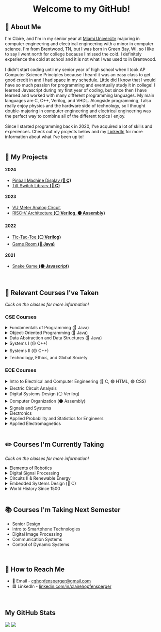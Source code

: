 <!--
This thing show how many views a page gets i think, would need to change
<img align="RIGHT" src="https://komarev.com/ghpvc/?username=clairehopfensperger&style=for-the-badge&label=  👀  &color=000000"/><br>
-->

<h1 align = "center">Welcome to my GitHub!</h1>

## 🌼 About Me
I'm Claire, and I'm in my senior year at [Miami University](https://miamioh.edu/cec/index.html) majoring in computer engineering and electrical engineering with a minor in computer science. I'm from Brentwood, TN, but I was born in Green Bay, WI, so I like to say I went north for college because I missed the cold. I definitely experience the cold at school and it is not what I was used to in Brentwood. 
<br><br>
I didn't start coding until my senior year of high school when I took AP Computer Science Principles because I heard it was an easy class to get good credit in and I had space in my schedule. Little did I know that I would have so much passion for programming and eventually study it in college! I learned Javascript during my first year of coding, but since then I have learned and worked with many different programming languages. My main languages are C, C++, Verilog, and VHDL. Alongside programming, I also really enjoy physics and the hardware side of technology, so I thought double-majoring in computer engineering and electrical engineering was the perfect way to combine all of the different topics I enjoy.
<br><br>
Since I started programming back in 2020, I've acquired a lot of skills and experiences. Check out my projects below and my [LinkedIn](linkedin.com/in/clairehopfensperger/) for more information about what I've been up to!
<br><br>
<!--
During the summer of 2022, I researched, planned, and built a computer, and this personal project verified my passion for the electrical side of computer engineering, as well. Then, during the winter of 2022, I did the same process to build a keyboard, and this keyboard is one of my favorite things (75% FTW). 
<br><br>
Throughout the spring semester of my sophomore year (2022-2023), I helped with academic research that explored creating flexible 3D-printed medical devices. I designed and printed test circuit boards on 3D printed elements using Autodesk Fusion 360 and Voltera V-One, and then I morphed the printed elements for quality control assessment.
<br><br>
During the summers of 2023 and 2024, I worked as an electrical engineer intern at Cryptic Vector, and these internships taught me many new skills and showed me what it was like to work in the contracting engineering industry.
<br><br>
Throughout my senior year (2024-2025), I will be working on research with one of my ECE professors, and this research is sponsored by Ohio Space Grant Consortium and funded by NASA. My research will focus on reliable power conversions for space applications. Also throughout my senior year, I will be working on my senior capstone project which will focus on using virtual twinning to analyze/predict circuit failure.
<br><br>
-->

<!--
## 🔌 Electrical Engineer Internship at Cryptic Vector
#### Summer 2023
- Implemented new low probability of detection communication waveform in existing VHDL program
- Designed and created VHDL packet generator and parser programs for VITA 49.2 Radio Transport protocol
- Assisted with radio field testing, assessed transmitting/receiving reach capabilities across different terrain
- Skills I practiced:
  - VHDL
  - Vivado
  - Git Version Control
  - ModelSim

#### Summer 2024
- Skills I practiced:
  - Research
  - Git Version Control
  - C
<br>
-->

## 👾 My Projects
#### 2024
- [Pinball Machine Display **(🔵 C)**](https://github.com/clairehopfensperger/ECE484_Pinball_Display)
- [Tilt Switch Library **(🔵 C)**](https://github.com/clairehopfensperger/ECE484_Tilt_Switch)
#### 2023
- [VU Meter Analog Circuit](https://github.com/clairehopfensperger/VU_Meter)
- [RISC-V Architecture **(⚪️ Verilog, ⚫️ Assembly)**](https://github.com/clairehopfensperger/RISC_V_Architecture)
#### 2022
- [Tic-Tac-Toe **(⚪️ Verilog)**](https://github.com/clairehopfensperger/ECE287_Final_Project)
- [Game Room **(🔴 Java)**](https://github.com/clairehopfensperger/GameRoom)
#### 2021
- [Snake Game **(🟠 Javascript)**](https://github.com/clairehopfensperger/SnakeGame)
<br>

## 📓 Relevant Courses I've Taken
*Click on the classes for more information!*

### CSE Courses

<details>
  <summary>Fundamentals of Programming (🔴 Java)</summary>
  
- CSE 174; Freshman Year Fall Semester, 2021
- Learned the fundamentals of Java programming
- Practiced problem solving with Java
</details>

<details>
  <summary>Object-Oriented Programming (🔴 Java)</summary>
  
- CSE 271; Freshman Year Spring Semester, 2022
- Learned the four key principles of Object-Oriented Programming: Encapsulation, Abstraction, Inheritance, and Polymorphism
- Focused more on learning more functionality of Java than problem solving
- Practiced making classes, understanding UML notation, inplementing inheritance and polymorphism
- Introduced testing code and getting coverage with JUnit
- Introduced GUIs
- Learned the concept of recursion and practiced coding it
</details>

<details>
  <summary>Data Abstraction and Data Structures (🔴 Java)</summary>
  
- CSE 274; Sophomore Year Fall Semester, 2022
- Learn about and practice different data structures
- Linked Lists, Doubly Linked Lists, Stacks, Queues, Hash Tables, Hash Maps, Priority Queues, Trees and Binary Trees
</details>

<details>
  <summary>Systems I (🟡 C++)</summary>
 
- CSE 278; Sophomore Year Spring Semester, 2023
- Used Linux commands in terminal/command prompt
- C++ programming
- Functions 
- Pass by reference, pass by value 
- Scope of variables  
- Function overloading 
- Separate files and modular compilation 
- Makefile 
- Array & Vector 
- I/O file stream  
- Pointers  
- GDB Debugger
- Pointers (declaration, arithmetic, functions with pointer parameters)
- Command Line arguments
- Set, Map
- OOP
- Class Design (Constructors, Accessors, Mutators, Split Design)
- Operator Overloading (member, non-member)
- Dynamic Memory Management (Operators new, delete, Heap Memory, Memory Leak)
- Rule of Three (Destructors, Copy constructor, Copy assignment operator)
- Network (IP address, port number, Linux commands for network, Socket Programming)
- Basic SQL for Database work
</details>

<details>
  <summary>Systems II (🟡 C++)</summary>
  
  - CSE 381; Junior Year Fall Semester, 2023
  - Virtualization and hypervisors
  - Cloud computing and types of clouds
  - C++ review
  - Linux OS, computer systems, operating systems
  - Syscalls, booting, and processes
  - Fork and exec
  - Multiprocessing, pipes, file permissions
  - [Multi]Threading, race conditions
  - Amdahl's Law
  - Data and task parallel multithreading
  - Critical sections and mutex
  - Producer and consumer threads: busy-wait and sleep-wake
  - Filesystems
  - Cybersecurity, common attacks
  - Great programming practices/skills
</details>

<details>
  <summary>Technology, Ethics, and Global Society</summary>
  
  - CSE 262; Junior Year Fall Semester, 2023
  - 7 theories of the Spectrum of Ethics: Communitarianism, Deontology, Egoism, Ethic of Caring, Existentialism, Utilitarianism, Virtue Ethics
  - Digital privacy
  - European Union's GDPR
  - Risk management
  - Ethical hacking
  - Accessible technology and disability services
  - Social media moderation: Seciton 230, EU DSA
  - Boeing 737 Max Incidents
  - Therac-25 Incidents
  - Doomscrolling
  - Search engines/ChatGPT
  - EU DMA
  - Tech ethics of the future
</details>

### ECE Courses

<details>
  <summary>Intro to Electrical and Computer Engineering (🔵 C, 🟢 HTML, 🟣 CSS)</summary>
  
- ECE 102; Freshman Year Spring Semester, 2022
- Introduced and practiced navigating Linux terminal and directories and editing files within terminal
- Practiced coding with C
- Created simple webpages with HTML and CSS
- Built and coded Lego Mindstorm robots to battle using NXC in Bricx Command Center
- Practiced different applications of Microsoft Excel
- Experiemented with Arduino Uno boards and coded on the Arduino IDE
- Worked with MatLab
</details>

<details>
  <summary>Electric Circuit Analysis</summary>
  
- ECE 205; Sophomore Year Fall Semester, 2022
- Learned the basics of circuits
- Ohm's Law
- Kirchoff's Circuit Law, Kirchoff's Voltage Law
- Nodal analysis, mesh nodal analysis
- Superposition, Source Transformation
- Thevenin's and Norton's Theorems
- Op Amps, Inverting and Non-Inverting Amps
- Capacitors and Inductors
- RC and RL Circuits
- Passive and Active Filters
- Used complex numbers to calculate Impedence
</details>

<details>
  <summary>Digital Systems Design (⚪️ Verilog)</summary>
  
- ECE 287; Sophomore Year Fall Semester, 2022
- Used Quartus and Verilog as our Hardware Description Language to work with an FPGA board
- Transistors, logic gates, schematics
- Combinational Logic
- Number Systems
- Combinational Circuits
- Memory with Flip Flops and Registers
- Finite State Machines
- On-RAM Memory
- [Final Project](https://github.com/clairehopfensperger/ECE287_Final_Project) implementing all the things we learned this semester
</details>

<details>
  <summary>Computer Organization (⚫️ Assembly)</summary>
  
- ECE 289; Sophomore Year Spring Semester, 2023
- Assembly with MIPs using MARs
- Understood computer architecture
- Optimization using compiler pipelining, and cache optimizations
- [Architecture Hardware Implementation Project](https://github.com/clairehopfensperger/Hardware_Implementation)
</details>

<details>
  <summary>Signals and Systems</summary>
  
- ECE 306; Sophomore Year Spring Semester, 2023
- Signal classification and operations
- Reviewed common signals (step, impulse, complex exponential)
- Fourier analysis
- System properties and determining them 
- Transfer function, H(E)
- System simulation diagrams
- Found system response using homogenous and particular solutions
- Found system response using zero input response and zero state response
- BIBO stability and how to determine whether or not a system has it
- Found step response using convolution or z-transform
- Found inverse z-transform using partial fraction expansion
- Solved idfference equations
- Applied discrete concepts described above to continuous time systems
- Used Laplace transform to find continuous time step response
- Found frequency responses of both discrete and continuous time systems
</details>

<details>
  <summary>Electronics</summary>
  
  - ECE 304; Junior Year Fall Semester, 2023
  - General circuit analysis review
  - Characteristics of ideal opamp
  - Analyzing and solving non-inverting and inverting opamp circuit problems
  - Applications of phasors in circuits
  - Solving for and using transfer functions and corner frequencies
  - Low-pass, high-pass, and band-pass filters
  - Analyzing and solving amplifier circuit problems
  - Gain: power, voltage, and current
  - Bode plots
  - Diodes: solving and applications
  - Bipolar Junction Transistors (BJTs): NPN and PNP
  - Large and small signal model analysis of NPN BJT circuits
  - MOSFETs
  - Large and small signal model analysis of MOSFET circuits
  - Final Project: [VU Meter Analog Circuit](https://github.com/clairehopfensperger/VU_Meter)
</details>


<details>
  <summary>Applied Probability and Statistics for Engineers</summary>
  
  - ECE 345; Junior Year Fall Semester, 2023
  - Set operations
  - Conditional probability, total probability
  - Bayes' Rule
  - Independence
  - Discrete random variables
  - Probability mass function
  - Expected value
  - Continuous random variables
  - CDF and PDF
  - Gaussian and other density functions
  - Expectation and variance
  - Conditional CDF and PDF
  - Pairs of random variables
  - Joint and marginal PMF, CDF, PDF
  - Correlation, covariance, correlation coefficient
  - Sums of random variables
  - Central Limit Theorem
  - Sampling distributions
  - Parameter estimation and maximum likelihood estimation
  - Confidence interval
</details>

<details>
  <summary>Applied Electromagnetics</summary>
  
  - ECE 325; Junior Year Fall Semester, 2023
  - HFSS modeling and simulation using ANSYS
  - RLC model of coaxial cable
  - Telgrapher Equations
  - Characteristic impedance
  - Reflection coefficient
  - VSWR
  - Lattice Diagrams
  - Max power transfer and efficiency
  - Crosstalk and jitter
  - Smith Chart
  - Maxwell's equations overview
  - Lab, individual project, and final project reports
</details>
<br>

## ✏️ Courses I'm Currently Taking
*Click on the classes for more information!*

<details>
  <summary>Elements of Robotics</summary>

  - ECE 314; Junior Year Spring Semester, 2024
</details>

<details>
  <summary>Digital Signal Processing</summary>

  - ECE 425; Junior Year Spring Semester, 2024
</details>

<details>
  <summary>Circuits II & Renewable Energy</summary>

  - ECE 301; Junior Year Spring Semester, 2024
</details>

<details>
  <summary>Embedded Systems Design (🔵 C)</summary>

  - ECE 484; Junior Year Spring Semester, 2024
</details>

<details>
  <summary>World History Since 1500</summary>

  - HST 198; Junior Year Spring Semester, 2024
  - Global Perspective Requirement
</details>
<br>

## 📚 Courses I'm Taking Next Semester
- Senior Design
- Intro to Smartphone Technologies
- Digital Image Processing
- Communication Systems
- Control of Dynamic Systems
<br>

## 🔗 How to Reach Me
- 📧 Email - cghopfensperger@gmail.com
- 🟦 LinkedIn - [linkedin.com/in/clairehopfensperger](https://www.linkedin.com/in/clairehopfensperger/)
<br>

## My GitHub Stats
<p align = "left">
<img src="https://github-readme-stats.vercel.app/api?username=clairehopfensperger&hide=contribs&show_icons=true&title_color=FFFFFF&icon_color=FFFFFF&text_color=91bac7&border_radius=8&border_color=91bac7&bg_color=23272e&line_height=24&hide_rank=true" />
<img src="https://github-readme-stats.vercel.app/api/top-langs/?username=clairehopfensperger&hide=php&title_color=FFFFFF&icon_color=FFF&text_color=91bac7&border_radius=8&border_color=91bac7&bg_color=23272e&langs_count=10&layout=compact" />
</p>
<br>

<!--

### Other Classes I've Taken:
<details>
  <summary>Physics II with Lab</summary>
- Freshman Year Fall Semester, 2021
</details>

<details>
  <summary>Calculus III</summary>
- Freshman Year Fall Semester, 2021
</details>

<details>
  <summary>Linear Algebra and Differential Equations for Engineers</summary>
- Freshman Year Spring Semester, 2022
</details>

<details>
  <summary>College Chemistry and College Chemisty Lab</summary>
- Freshman Year Spring Semester, 2022
</details>

<details>
  <summary>Biology with Lab</summary>
- Summer 2022
</details>
<br>

### Other Courses I'm Taking
<details>
  <summary>Technical Writing</summary>
</details>

<details>
  <summary>Introduction to Women's, Gender, and Sexuality Studies</summary>
</details>
<br>

-->

<!--
**clairehopfensperger/clairehopfensperger** is a ✨ _special_ ✨ repository because its `README.md` (this file) appears on your GitHub profile.

Here are some ideas to get you started:

- 🔭 I’m currently working on ...
- 🌱 I’m currently learning ...
- 👯 I’m looking to collaborate on ...
- 🤔 I’m looking for help with ...
- 💬 Ask me about ...
- 📫 How to reach me: ...
- 😄 Pronouns: ...
- ⚡ Fun fact: ...
-->
